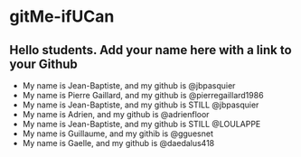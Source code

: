 # gitMe-ifUCan

## Hello students. Add your name here with a link to your Github

* My name is Jean-Baptiste, and my github is @jbpasquier
* My name is Pierre Gaillard, and my github is @pierregaillard1986
* My name is Jean-Baptiste, and my github is STILL @jbpasquier
* My name is Adrien, and my github is @adrienfloor
* My name is Jean-Baptiste, and my github is STILL @LOULAPPE
* My name is Guillaume, and my githib is @gguesnet
* My name is Gaelle, and my github is @daedalus418
